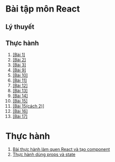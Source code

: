 # Bài tập môn React
## Lý thuyết
## Thực hành
<ol>
  <li><a href="https://codepen.io/PhamMinhTri20/pen/QWreNgW">[Bài 1]</a></li>
  <li><a href="https://codepen.io/PhamMinhTri20/pen/ExLqRLX">[Bài 2]</a></li>
  <li><a href="https://codepen.io/PhamMinhTri20/pen/qBYeyZM">[Bài 3]</a></li>
  <!-- <li><a href="https://codepen.io/PhamMinhTri20/pen/ExLqRLX">[Bài 4]</a></li>
  <li><a href="https://codepen.io/PhamMinhTri20/pen/QWreNgW">[Bài 5]</a></li>
  <li><a href="https://codepen.io/PhamMinhTri20/pen/ExLqRLX">[Bài 6]</a></li>
  <li><a href="https://codepen.io/PhamMinhTri20/pen/QWreNgW">[Bài 7]</a></li>
  <li><a href="https://codepen.io/PhamMinhTri20/pen/ExLqRLX">[Bài 8]</a></li> -->
  <li><a href="https://codepen.io/PhamMinhTri20/pen/JjZKNKM">[Bài 9]</a></li>
  <li><a href="https://codepen.io/PhamMinhTri20/pen/BaVzZoz">[Bài 10]</a></li>
  <li><a href="https://codepen.io/PhamMinhTri20/pen/zYaBzvJ">[Bài 11]</a></li>
  <li><a href="https://codepen.io/PhamMinhTri20/pen/rNKjEQG">[Bài 12]</a></li>
  <li><a href="https://codepen.io/PhamMinhTri20/pen/gOKmqxx">[Bài 13]</a></li>
  <li><a href="https://codepen.io/PhamMinhTri20/pen/LYrWqZE">[Bài 14]</a></li>
  <li><a href="https://codepen.io/PhamMinhTri20/pen/gOKmqMm">[Bài 15]</a></li>
  <li><a href="https://codepen.io/PhamMinhTri20/pen/WNygWQW">[Bài 15(cách 2)]</a></li>
  <li><a href="https://codepen.io/PhamMinhTri20/pen/abKLVvM">[Bài 16]</a></li>
  <li><a href="https://codepen.io/PhamMinhTri20/pen/QWxmVBQ">[Bài 17]</a></li>
  <!-- <li><a href="https://codepen.io/PhamMinhTri20/pen/QWreNgW">[Bài 18]</a></li>
  <li><a href="https://codepen.io/PhamMinhTri20/pen/QWreNgW">[Bài 19]</a></li>
  <li><a href="https://codepen.io/PhamMinhTri20/pen/ExLqRLX">[Bài 20]</a></li> -->
</ol>
<h1>Thực hành</h1>
<ol>
  <li><a href="https://codesandbox.io/s/web-design-ujv638">Bài thực hành làm quen React và tạo component</a>
  <li><a href="https://codesandbox.io/s/thuc-hanh-dung-props-va-state-1f3osb">Thực hành dùng props và state</a>
</ol>

